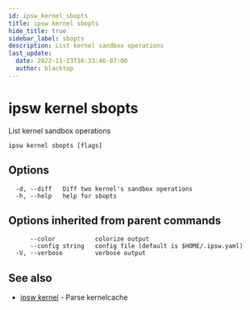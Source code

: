 ```yaml
---
id: ipsw_kernel_sbopts
title: ipsw kernel sbopts
hide_title: true
sidebar_label: sbopts
description: List kernel sandbox operations
last_update:
  date: 2022-11-23T16:33:46-07:00
  author: blacktop
---
```

# ipsw kernel sbopts

List kernel sandbox operations

```
ipsw kernel sbopts [flags]
```

## Options

```
  -d, --diff   Diff two kernel's sandbox operations
  -h, --help   help for sbopts
```

## Options inherited from parent commands

```
      --color           colorize output
      --config string   config file (default is $HOME/.ipsw.yaml)
  -V, --verbose         verbose output
```

## See also

* [ipsw kernel](/docs/cli/kernel/ipsw_kernel)	 - Parse kernelcache


